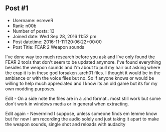 ## Post #1
- Username: esreveR
- Rank: n00b
- Number of posts: 13
- Joined date: Wed Sep 28, 2016 11:52 pm
- Post datetime: 2016-11-11T20:06:22+00:00
- Post Title: FEAR 2 Weapon sounds

I've done way too much research before you ask and I've only found the FEAR 2 tools that don't seem to be updated anymore. I've found everything besides the weapon sounds and I'm about to pull my hair out asking where the crap it is in these god forsaken .arch01 files. I thought it would be in the ambiance or with the voice files but no. So if anyone knows or would be willing to help much appreciated and I know its an old game but its for my own modding purposes.

Edit - On a side note the files are in a .snd format.. most still work but some don't work in windows media or in general when extracting.

Edit again - Nevermind I suppose, unless someone finds em lemme know but for now I am recording the audio solely and just taking it apart to make the weapon sounds, single shot and reloads with audacity
